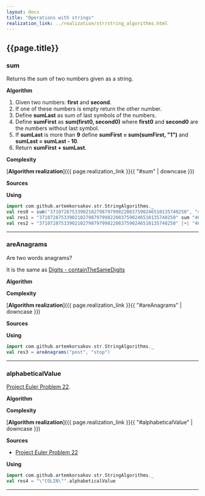 ```yaml
---
layout: docs
title: "Operations with strings"
realization_link: ../realization/str/string_algorithms.html
---
```


## {{page.title}}

### sum
Returns the sum of two numbers given as a string.

**Algorithm**
1. Given two numbers: **first** and **second**.
2. If one of these numbers is empty return the other number.
3. Define **sumLast** as sum of last symbols of the numbers.
4. Define **sumFirst** as **sum(first0, second0)** where **first0** and **second0** are the numbers without last symbol.
5. If **sumLast** is more than **9** define **sumFirst = sum(sumFirst, "1")** and **sumLast = sumLast - 10**.
6. Return **sumFirst + sumLast**.

**Complexity**
     
[**Algorithm realization**]({{ page.realization_link }}{{ "#sum" | downcase }})

**Sources** 

**Using**
```scala mdoc
import com.github.artemkorsakov.str.StringAlgorithms._
val res0 = sum("37107287533902102798797998220837590246510135740250", "46376937677490009712648124896970078050417018260538") 
val res1 = "37107287533902102798797998220837590246510135740250" sum "46376937677490009712648124896970078050417018260538"
val res2 = "37107287533902102798797998220837590246510135740250" |+| "46376937677490009712648124896970078050417018260538"
```

---

### areAnagrams
Are two words anagrams? 

It is the same as [Digits - containTheSameDigits](../digital/digits#containthesamedigits)

**Algorithm**

**Complexity**
     
[**Algorithm realization**]({{ page.realization_link }}{{ "#areAnagrams" | downcase }})

**Sources** 

**Using**
```scala mdoc
import com.github.artemkorsakov.str.StringAlgorithms._
val res3 = areAnagrams("post", "stop")
```

---

### alphabeticalValue
[Project Euler Problem 22](https://projecteuler.net/problem=22).

**Algorithm**

**Complexity**
     
[**Algorithm realization**]({{ page.realization_link }}{{ "#alphabeticalValue" | downcase }})

**Sources** 
- [Project Euler Problem 22](https://projecteuler.net/problem=22)

**Using**
```scala mdoc
import com.github.artemkorsakov.str.StringAlgorithms._
val res4 = "\"COLIN\"".alphabeticalValue
```

---
